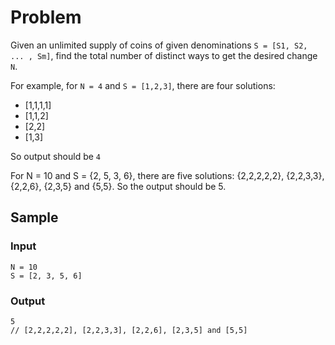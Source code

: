 # Problem
Given an unlimited supply of coins of given denominations `S = [S1, S2, ... , Sm]`, find the total number of distinct ways to get the desired change `N`.

For example, for `N = 4` and `S = [1,2,3]`, there are four solutions:
- [1,1,1,1]
- [1,1,2]
- [2,2]
- [1,3]

So output should be `4`

For N = 10 and S = {2, 5, 3, 6}, there are five solutions: {2,2,2,2,2}, {2,2,3,3}, {2,2,6}, {2,3,5} and {5,5}. So the output should be 5.


## Sample
### Input
```
N = 10
S = [2, 3, 5, 6]
```
### Output
```
5
// [2,2,2,2,2], [2,2,3,3], [2,2,6], [2,3,5] and [5,5]
```